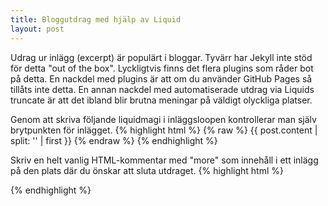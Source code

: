 ```yaml
---
title: Bloggutdrag med hjälp av Liquid
layout: post
---
```


Udrag ur inlägg (excerpt) är populärt i bloggar. Tyvärr har Jekyll inte stöd för detta "out of the box". Lyckligtvis finns det flera plugins som råder bot på detta. En nackdel med plugins är att om du använder GitHub Pages så tillåts inte detta. En annan nackdel med automatiserade utdrag via Liquids truncate är att det ibland blir brutna meningar på väldigt olyckliga platser.
<!-- more -->

Genom att skriva följande liquidmagi i inläggsloopen kontrollerar man själv brytpunkten för inlägget.
{% highlight html %}
{% raw %}
{{ post.content | split: '<!-- more -->' | first }}
{% endraw %}
{% endhighlight %}

Skriv en helt vanlig HTML-kommentar med "more" som innehåll i ett inlägg på den plats där du önskar att sluta utdraget.
{% highlight html %}
<!-- more -->
{% endhighlight %}